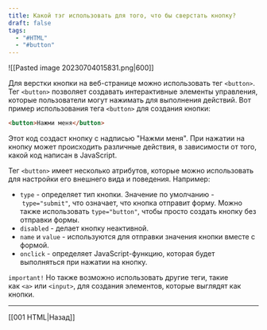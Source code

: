 ```yaml
---
title: Какой тэг использовать для того, что бы сверстать кнопку?
draft: false
tags:
  - "#HTML"
  - "#button"
---
```

![[Pasted image 20230704015831.png|600]]

Для верстки кнопки на веб-странице можно использовать тег `<button>`. Тег `<button>` позволяет создавать интерактивные элементы управления, которые пользователи могут нажимать для выполнения действий. Вот пример использования тега `<button>` для создания кнопки:

```html
<button>Нажми меня</button>
```

Этот код создаст кнопку с надписью "Нажми меня". При нажатии на кнопку может происходить различные действия, в зависимости от того, какой код написан в JavaScript.

Тег `<button>` имеет несколько атрибутов, которые можно использовать для настройки его внешнего вида и поведения. Например:

- `type` - определяет тип кнопки. Значение по умолчанию - `type="submit"`, что означает, что кнопка отправит форму. Можно также использовать `type="button"`, чтобы просто создать кнопку без отправки формы.
- `disabled` - делает кнопку неактивной.
- `name` и `value` - используются для отправки значения кнопки вместе с формой.
- `onclick` - определяет JavaScript-функцию, которая будет выполняться при нажатии на кнопку.

`important!`
Но также возможно использовать другие теги, такие как `<a>` или `<input>`, для создания элементов, которые выглядят как кнопки.

---

[[001 HTML|Назад]]